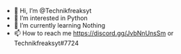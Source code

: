 - 👋 Hi, I’m @Technikfreaksyt
- 👀 I’m interested in Python
- 🌱 I’m currently learning Nothing
- 📫 How to reach me  https://discord.gg/JvbNnUnsSm or Technikfreaksyt#7724
